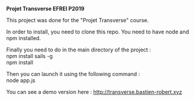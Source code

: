 **Projet Transverse EFREI P2019**

This project was done for the "Projet Transverse" course.

In order to install, you need to clone this repo. You need to have node and npm installed.

Finally you need to do in the main directory of the project :  
npm install sails -g  
npm install  

Then you can launch it using the following command :  
node app.js  

You can see a demo version here : http://transverse.bastien-robert.xyz
